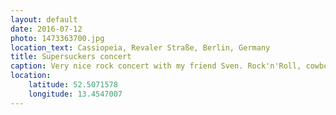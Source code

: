 ```yaml
---
layout: default
date: 2016-07-12
photo: 1473363700.jpg
location_text: Cassiopeia, Revaler Straße, Berlin, Germany
title: Supersuckers concert
caption: Very nice rock concert with my friend Sven. Rock'n'Roll, cowboy and some country music!
location:
    latitude: 52.5071578
    longitude: 13.4547007
---
```

